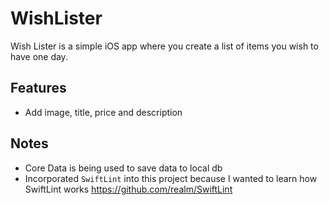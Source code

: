 # WishLister
Wish Lister is a simple iOS app where you create a list of items you wish to have one day.  

## Features
* Add image, title, price and description

## Notes
* Core Data is being used to save data to local db
* Incorporated `SwiftLint` into this project because I wanted to learn how SwiftLint works
https://github.com/realm/SwiftLint
